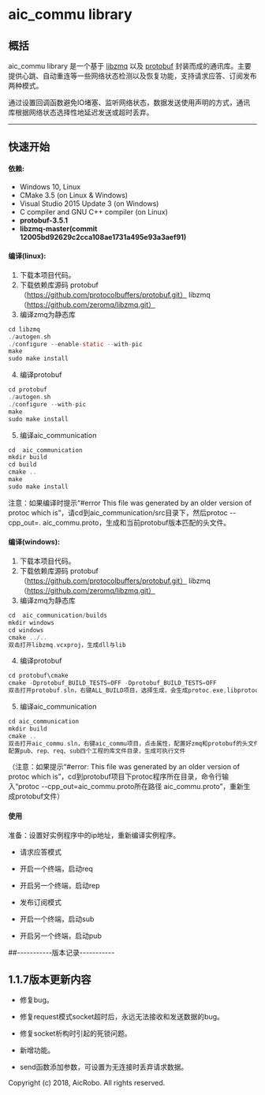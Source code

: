 # aic_commu library

## 概括

aic_commu library 是一个基于 [libzmq](https://github.com/zeromq/libzmq "libzmq")  以及 [protobuf](https://github.com/protocolbuffers/protobuf "protobuf") 封装而成的通讯库。主要提供心跳、自动重连等一些网络状态检测以及恢复功能，支持请求应答、订阅发布两种模式。

通过设置回调函数避免IO堵塞、监听网络状态，数据发送使用声明的方式，通讯库根据网络状态选择性地延迟发送或超时丢弃。

****

## 快速开始

#### 依赖:

- Windows 10, Linux
- CMake 3.5 (on Linux & Windows)
- Visual Studio 2015 Update 3 (on Windows)
- C compiler and GNU C++ compiler (on Linux)
- **protobuf-3.5.1**
- **libzmq-master(commit 12005bd92629c2cca108ae1731a495e93a3aef91)**

#### 编译(linux):

1. 下载本项目代码。
2. 下载依赖库源码
    protobuf（https://github.com/protocolbuffers/protobuf.git） 
	libzmq（https://github.com/zeromq/libzmq.git）
3. 编译zmq为静态库
```c
cd libzmq
./autogen.sh
./configure --enable-static --with-pic 
make
sudo make install
```
4. 编译protobuf
```c
cd protobuf
./autogen.sh
./configure --with-pic
make
sudo make install
```
5. 编译aic_communication
```c
cd  aic_communication
mkdir build 
cd build 
cmake .. 
make
sudo make install
```	
注意：如果编译时提示“#error This file was generated by an older version of protoc which is”，请cd到aic_communication/src目录下，然后protoc --cpp_out=. aic_commu.proto，生成和当前protobuf版本匹配的头文件。

#### 编译(windows):

1. 下载本项目代码。
2. 下载依赖库源码
	protobuf（https://github.com/protocolbuffers/protobuf.git） 
	libzmq（https://github.com/zeromq/libzmq.git）
3. 编译zmq为静态库
```c
cd  aic_communication/builds
mkdir windows 
cd windows 
cmake ../.. 
双击打开libzmq.vcxproj，生成dll与lib
```
4. 编译protobuf
```c
cd protobuf\cmake
cmake -Dprotobuf_BUILD_TESTS=OFF -Dprotobuf_BUILD_TESTS=OFF
双击打开protobuf.sln，右键ALL_BUILD项目，选择生成，会生成protoc.exe,libprotocd.lib,libprotocd.dll等
```
5. 编译aic_communication
```c
cd aic_communication
mkdir build
cmake ..
双击打开aic_commu.sln，右键aic_commu项目，点击属性，配置好zmq和protobuf的头文件与库文件目录，生成aic_commu.dll与aic_commu.lib。
配置pub、rep、req、sub四个工程的库文件目录，生成可执行文件
```
（注意：如果提示“#error: This file was generated by an older version of protoc which is”，cd到protobuf项目下protoc程序所在目录，命令行输入“protoc --cpp_out=aic_commu.proto所在路径 aic_commu.proto”，重新生成protobuf文件）
	
	


#### 使用

准备：设置好实例程序中的ip地址，重新编译实例程序。

* 请求应答模式

 * 开启一个终端，启动req
 * 开启另一个终端，启动rep
* 发布订阅模式
 * 开启一个终端，启动sub
 * 开启另一个终端，启动pub

##-----------版本记录-----------
## 1.1.7版本更新内容 
* 修复bug。
 * 修复request模式socket超时后，永远无法接收和发送数据的bug。
 * 修复socket析构时引起的死锁问题。

* 新增功能。
 * send函数添加参数，可设置为无连接时丢弃请求数据。



Copyright (c) 2018, AicRobo.  All rights reserved.
